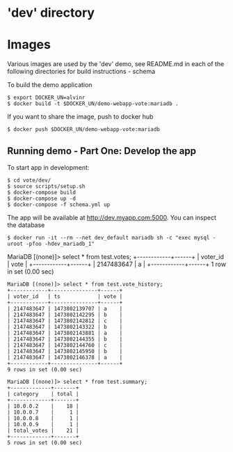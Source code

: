 # 'dev' directory

# Images
Various images are used by the 'dev' demo, see README.md in each of the following directories for build instructions
    - schema

To build the demo application

    $ export DOCKER_UN=alvinr
    $ docker build -t $DOCKER_UN/demo-webapp-vote:mariadb .

If you want to share the image, push to docker hub

    $ docker push $DOCKER_UN/demo-webapp-vote:mariadb


## Running demo - Part One: Develop the app

To start app in development:

    $ cd vote/dev/
    $ source scripts/setup.sh
    $ docker-compose build
    $ docker-compose up -d
    $ docker-compose -f schema.yml up

The app will be available at http://dev.myapp.com:5000. You can inspect the database

    $ docker run -it --rm --net dev_default mariadb sh -c "exec mysql -uroot -pfoo -hdev_mariadb_1"

   MariaDB [(none)]> select * from test.votes;
    +------------+------+
    | voter_id   | vote |
    +------------+------+
    | 2147483647 | a    |
    +------------+------+
    1 row in set (0.00 sec)

    MariaDB [(none)]> select * from test.vote_history;
    +------------+---------------+------+
    | voter_id   | ts            | vote |
    +------------+---------------+------+
    | 2147483647 | 1473802139707 | a    |
    | 2147483647 | 1473802142295 | b    |
    | 2147483647 | 1473802142812 | c    |
    | 2147483647 | 1473802143322 | b    |
    | 2147483647 | 1473802143881 | a    |
    | 2147483647 | 1473802144355 | b    |
    | 2147483647 | 1473802144760 | c    |
    | 2147483647 | 1473802145950 | b    |
    | 2147483647 | 1473802146378 | a    |
    +------------+---------------+------+
    9 rows in set (0.00 sec)

    MariaDB [(none)]> select * from test.summary;
    +-------------+-------+
    | category    | total |
    +-------------+-------+
    | 10.0.0.2    |    18 |
    | 10.0.0.7    |     1 |
    | 10.0.0.8    |     1 |
    | 10.0.0.9    |     1 |
    | total_votes |    21 |
    +-------------+-------+
    5 rows in set (0.00 sec)
